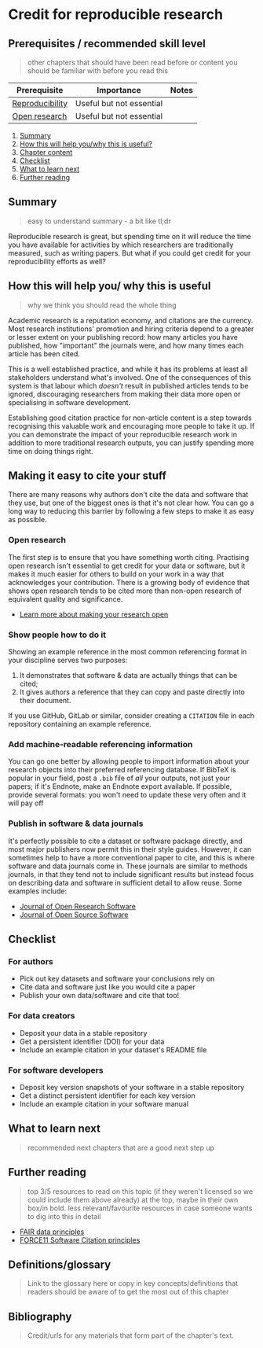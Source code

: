 # Credit for reproducible research

<!--

Future work:

- Demonstrating impact with various metrics

-->

## Prerequisites / recommended skill level
> other chapters that should have been read before or content you should be familiar with before you read this

| Prerequisite        | Importance               | Notes  |
| -------------       | ----------               | ------ |
| [Reproducibility][] | Useful but not essential |        |
| [Open research][]   | Useful but not essential |        |

[Reproducibility]: /reproducibility/reproducibility.html
[Open research]: /open_research/open_research.html

1. [Summary](#summary)
2. [How this will help you/why this is useful?](#how-this-will-help-you-why-this-is-useful)
3. [Chapter content](#chapter-content)
4. [Checklist](#checklist)
5. [What to learn next](#what-to-learn-next)
6. [Further reading](#further-reading)

## Summary
> easy to understand summary - a bit like tl;dr

Reproducible research is great, but spending time on it will reduce the time you have available for activities by which researchers are traditionally measured, such as writing papers. But what if you could get credit for your reproducibility efforts as well?

## How this will help you/ why this is useful
> why we think you should read the whole thing

Academic research is a reputation economy, and citations are the currency. Most research institutions' promotion and hiring criteria depend to a greater or lesser extent on your publishing record: how many articles you have published, how "important" the journals were, and how many times each article has been cited.

This is a well established practice, and while it has its problems at least all stakeholders understand what's involved. One of the consequences of this system is that labour which *doesn't* result in published articles tends to be ignored, discouraging researchers from making their data more open or specialising in software development.

Establishing good citation practice for non-article content is a step towards recognising this valuable work and encouraging more people to take it up. If you can demonstrate the impact of your reproducible research work in addition to more traditional research outputs, you can justify spending more time on doing things right.

## Making it easy to cite your stuff

There are many reasons why authors don't cite the data and software that they use, but one of the biggest ones is that it's not clear how. You can go a long way to reducing this barrier by following a few steps to make it as easy as possible.

### Open research

The first step is to ensure that you have something worth citing. Practising open research isn't essential to get credit for your data or software, but it makes it much easier for others to build on your work in a way that acknowledges your contribution. There is a growing body of evidence that shows open research tends to be cited more than non-open research of equivalent quality and significance.

<!-- TODO: Cite relevant paper for this (Piwowar et al 2013?) -->

* [Learn more about making your research open][open research]

### Show people how to do it

Showing an example reference in the most common referencing format in your discipline serves two purposes:

1. It demonstrates that software & data are actually things that can be cited;
2. It gives authors a reference that they can copy and paste directly into their document.

<!-- TODO: insert example citation in suitable format -->
<!-- TODO: link to DataCite data citation guidance -->

If you use GitHub, GitLab or similar, consider creating a `CITATION` file in each repository containing an example reference.

### Add machine-readable referencing information

You can go one better by allowing people to import information about your research objects into their preferred referencing database. If BibTeX is popular in your field, post a `.bib` file of *all* your outputs, not just your papers; if it's Endnote, make an Endnote export available. If possible, provide several formats: you won't need to update these very often and it will pay off 

<!-- TODO: Information about cite.json(?) -->

### Publish in software & data journals

It's perfectly possible to cite a dataset or software package directly, and most major publishers now permit this in their style guides. However, it can sometimes help to have a more conventional paper to cite, and this is where software and data journals come in. These journals are similar to methods journals, in that they tend not to include significant results but instead focus on describing data and software in sufficient detail to allow reuse. Some examples include:

- [Journal of Open Research Software][jors]
- [Journal of Open Source Software][joss]

[JORS]: https://openresearchsoftware.metajnl.com/
[JOSS]: https://joss.theoj.org/

<!-- TODO: more examples, especially data journals -->

<!-- TODO: deprecated practices such as citing an early paper or a software manual -->

<!--
- Making stuff citable
  - *Can this just link to other chapters mainly?*
  - Data
    - Deposit it
  - Software
    - Deposit it (github isn't good enough)
    - Software journals (e.g. [JORS][], [JOSS][])
- Citing stuff
  - Importance of using true citations
  - Different ways of citing
    - The data/software itself (preferred)
    - A data/software paper from a dedicated data/software journal
    - A key paper identified by the creator/developer
    - A software manual
  - What does/doesn't need to be cited
  - Overflow space for citations
-->

## Checklist

### For authors

- Pick out key datasets and software your conclusions rely on
- Cite data and software just like you would cite a paper
- Publish your own data/software and cite that too!

### For data creators

- Deposit your data in a stable repository
- Get a persistent identifier (DOI) for your data
- Include an example citation in your dataset's README file

### For software developers

- Deposit key version snapshots of your software in a stable repository
- Get a distinct persistent identifier for each key version
- Include an example citation in your software manual

## What to learn next
> recommended next chapters that are a good next step up

## Further reading
> top 3/5 resources to read on this topic (if they weren't licensed so we could include them above already) at the top, maybe in their own box/in bold.
> less relevant/favourite resources in case someone wants to dig into this in detail

- [FAIR data principles](https://www.force11.org/group/fairgroup/fairprinciples)
- [FORCE11 Software Citation principles](https://www.force11.org/software-citation-principles)

## Definitions/glossary
> Link to the glossary here or copy in key concepts/definitions that readers should be aware of to get the most out of this chapter

## Bibliography
> Credit/urls for any materials that form part of the chapter's text.
